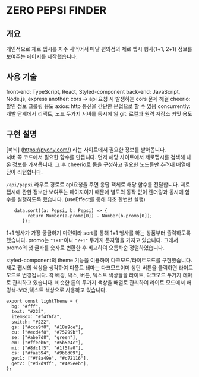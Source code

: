 # ZERO PEPSI FINDER

## 개요

개인적으로 제로 펩시를 자주 사먹어서 매달 편의점의 제로 펩시 행사(1+1, 2+1) 정보를 보여주는 페이지를 제작했습니다.

## 사용 기술

front-end: TypeScript, React, Styled-component
back-end: JavaScript, Node.js, express
another:
cors -> api 요청 시 발생하는 cors 문제 해결
cheerio: 할인 정보 크롤링 용도
axios: http 통신을 간단한 문법으로 할 수 있음
concurrently: 개발 단계에서 리액트, 노드 두가지 서버를 동시에 엶
git: 로컬과 원격 저장소 커밋 용도

## 구현 설명

[펴늬] (https://pyony.com/) 라는 사이트에서 필요한 정보를 받아옵니다.  
서버 쪽 코드에서 필요한 함수를 만듭니다. 먼저 해당 사이트에서 제로펩시를 검색해 나온 정보를 가져옵니다. 그 후 cheerio로 돔을 구성하고 필요한 노드들만 추려내 배열에 담아 리턴합니다.

`/api/pepsi` 라우트 경로로 api요청을 주면 응답 객체로 해당 함수를 전달합니다.
제로 펩시에 관한 정보만 보여주는 페이지이기 때문에 별도의 동작 없이 렌더링과 동시에 함수를 실행하도록 했습니다. (useEffect를 통해 최초 한번만 실행)

```
   data.sort((a: Pepsi, b: Pepsi) => {
        return Number(a.promo[0]) - Number(b.promo[0]);
      });
```

1+1 행사가 가장 궁금하기 마련이라 sort를 통해 1+1 행사를 하는 상품부터 출력하도록 했습니다. promo는 `"1+1"`이나 `"2+1"` 두가지 문자열을 가지고 있습니다. 그래서 promo의 첫 글자를 숫자로 변환한 후 비교하여 오름차순 정렬하였습니다.

styled-component의 theme 기능을 이용하여 다크모드/라이트모드를 구현했습니다.
제로 펩시의 색상을 생각하여 디폴트 테마는 다크모드이며 상단 버튼을 클릭하면 라이트 모드로 변경됩니다.
각 배경, 박스, 버튼, 텍스트 색상들을 라이트, 다크모드 두가지 테마로 관리하고 있습니다. 비슷한 톤의 두가지 색상을 배열로 관리하여 라이트 모드에서 배경색-보더,텍스트 색상으로 사용하고 있습니다.

```
export const lightTheme = {
  bg: "#fff",
  text: "#222",
  itemBox: "#f4f6fa",
  switch: "#222",
  gs: ["#cce9f0", "#18a9ce"],
  cu: ["#ecd4f8", "#75299b"],
  se: ["#abe7d8", "green"],
  em: ["#ffeeb6", "#5b5e4c"],
  mi: ["#8dc1f5", "#1f5fa0"],
  cs: ["#fae594", "#9b6d09"],
  get1: ["#f8a49e", "#c72116"],
  get2: ["#d2d9ff", "#4e5eeb"],
};
```
